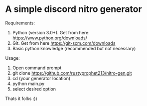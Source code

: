 # A simple discord nitro generator





Requirements:
1. Python (version 3.0+). Get from here: https://www.python.org/downloads/
2. Git. Get from here https://git-scm.com/downloads
3. Basic python knowledge (recommended but not necessary)


Usage:
1. Open command prompt
2. git clone https://github.com/rustyprophet213/nitro-gen.git
3. cd (your generator location)
4. python main.py
5. select desired option



Thats it folks :))
